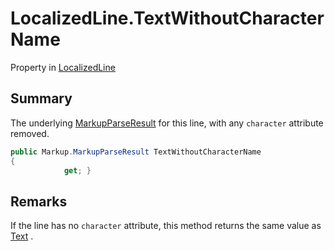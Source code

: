# LocalizedLine.TextWithoutCharacterName

Property in [LocalizedLine](/docs/api/csharp/yarn.unity.localizedline.md)

## Summary


The underlying  <a href="yarn.markup.markupparseresult.md">MarkupParseResult</a>  for
this line, with any `character` attribute removed.


```csharp
public Markup.MarkupParseResult TextWithoutCharacterName
{
            get; }
```

## Remarks


If the line has no `character` attribute, this method returns
the same value as  <a href="yarn.unity.localizedline.text.md">Text</a> .


